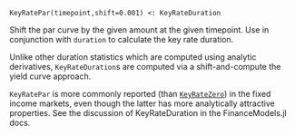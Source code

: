 ```
KeyRatePar(timepoint,shift=0.001) <: KeyRateDuration
```

Shift the par curve by the given amount at the given timepoint. Use in conjunction with `duration` to calculate the key rate duration. 

Unlike other duration statistics which are computed using analytic derivatives, `KeyRateDuration`s are computed via a shift-and-compute the yield curve approach.

`KeyRatePar` is more commonly reported (than [`KeyRateZero`](@ref)) in the fixed income markets, even though the latter has more analytically attractive properties. See the discussion of KeyRateDuration in the FinanceModels.jl docs.
